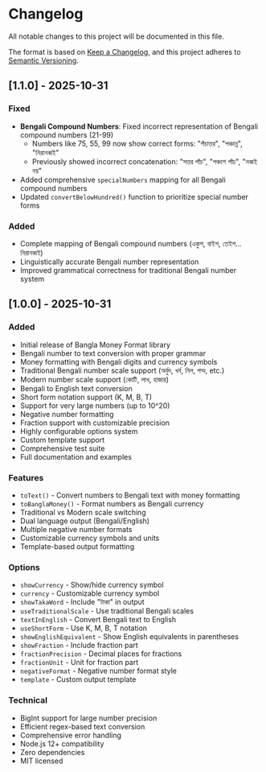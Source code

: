 # Changelog

All notable changes to this project will be documented in this file.

The format is based on [Keep a Changelog](https://keepachangelog.com/en/1.0.0/),
and this project adheres to [Semantic Versioning](https://semver.org/spec/v2.0.0.html).

## [1.1.0] - 2025-10-31

### Fixed

- **Bengali Compound Numbers**: Fixed incorrect representation of Bengali compound numbers (21-99)
  - Numbers like 75, 55, 99 now show correct forms: "পঁচাত্তর", "পঞ্চান্ন", "নিরানব্বই"
  - Previously showed incorrect concatenation: "সত্তর পাঁচ", "পঞ্চাশ পাঁচ", "নব্বই নয়"
- Added comprehensive `specialNumbers` mapping for all Bengali compound numbers
- Updated `convertBelowHundred()` function to prioritize special number forms

### Added

- Complete mapping of Bengali compound numbers (একুশ, বাইশ, তেইশ... নিরানব্বই)
- Linguistically accurate Bengali number representation
- Improved grammatical correctness for traditional Bengali number system

## [1.0.0] - 2025-10-31

### Added

- Initial release of Bangla Money Format library
- Bengali number to text conversion with proper grammar
- Money formatting with Bengali digits and currency symbols
- Traditional Bengali number scale support (অর্বুদ, খর্ব, নিল, পদ্ম, etc.)
- Modern number scale support (কোটি, লাখ, হাজার)
- Bengali to English text conversion
- Short form notation support (K, M, B, T)
- Support for very large numbers (up to 10^20)
- Negative number formatting
- Fraction support with customizable precision
- Highly configurable options system
- Custom template support
- Comprehensive test suite
- Full documentation and examples

### Features

- `toText()` - Convert numbers to Bengali text with money formatting
- `toBanglaMoney()` - Format numbers as Bengali currency
- Traditional vs Modern scale switching
- Dual language output (Bengali/English)
- Multiple negative number formats
- Customizable currency symbols and units
- Template-based output formatting

### Options

- `showCurrency` - Show/hide currency symbol
- `currency` - Customizable currency symbol
- `showTakaWord` - Include "টাকা" in output
- `useTraditionalScale` - Use traditional Bengali scales
- `textInEnglish` - Convert Bengali text to English
- `useShortForm` - Use K, M, B, T notation
- `showEnglishEquivalent` - Show English equivalents in parentheses
- `showFraction` - Include fraction part
- `fractionPrecision` - Decimal places for fractions
- `fractionUnit` - Unit for fraction part
- `negativeFormat` - Negative number format style
- `template` - Custom output template

### Technical

- BigInt support for large number precision
- Efficient regex-based text conversion
- Comprehensive error handling
- Node.js 12+ compatibility
- Zero dependencies
- MIT licensed
